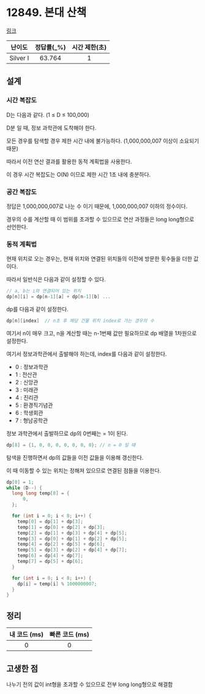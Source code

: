 # 12849. 본대 산책

[링크](https://www.acmicpc.net/problem/12849)

|  난이도  | 정답률(\_%) | 시간 제한(초) |
| :------: | :---------: | :-----------: |
| Silver I |   63.764    |       1       |

## 설계

### 시간 복잡도

D는 다음과 같다. (1 ≤ D ≤ 100,000)

D분 일 때, 정보 과학관에 도착해야 한다.

모든 경우를 탐색할 경우 제한 시간 내에 불가능하다. (1,000,000,007 이상이 소요되기 때문)

따라서 이전 연산 결과를 활용한 동적 계획법을 사용한다.

이 경우 시간 복잡도는 O(N) 이므로 제한 시간 1초 내에 충분하다.

### 공간 복잡도

정답은 1,000,000,007로 나눈 수 이기 때문에, 1,000,000,007 이하의 정수이다.

경우의 수를 계산할 때 이 범위를 초과할 수 있으므로 연산 과정들은 long long형으로 선언한다.

### 동적 계획법

현재 위치로 오는 경우는, 현재 위치와 연결된 위치들의 이전에 방문한 횟수들을 더한 값이다.

따라서 일반식은 다음과 같이 설정할 수 있다.

```cpp
// a, b는 i와 연결되어 있는 위치
dp[n][i] = dp[n-1][a] + dp[n-1][b] ...
```

dp를 다음과 같이 설정한다.

```cpp
dp[n][index]  // n초 후 해당 건물 위치 index로 가는 경우의 수
```

여기서 n이 매우 크고, n을 계산할 때는 n-1번째 값만 필요하므로 dp 배열을 1차원으로 설정한다.

여기서 정보과학관에서 출발해야 하는데, index를 다음과 같이 설정한다.

- 0 : 정보과학관
- 1 : 전산관
- 2 : 신앙관
- 3 : 미래관
- 4 : 진리관
- 5 : 환경직기념관
- 6 : 학생회관
- 7 : 형남공학관

정보 과학관에서 출발하므로 dp의 0번째는 = 1이 된다.

```cpp
dp[8] = {1, 0, 0, 0, 0, 0, 0, 0}; // n = 0 일 때
```

탐색을 진행하면서 dp의 값들을 이전 값들을 이용해 갱신한다.

이 때 이동할 수 있는 위치는 정해져 있으므로 연결된 점들을 이용한다.

```cpp
dp[0] = 1;
while (D--) {
  long long temp[8] = {
      0,
  };

  for (int i = 0; i < 8; i++) {
    temp[0] = dp[1] + dp[3];
    temp[1] = dp[0] + dp[2] + dp[3];
    temp[2] = dp[1] + dp[3] + dp[4] + dp[5];
    temp[3] = dp[0] + dp[1] + dp[2] + dp[5];
    temp[4] = dp[2] + dp[5] + dp[6];
    temp[5] = dp[3] + dp[2] + dp[4] + dp[7];
    temp[6] = dp[4] + dp[7];
    temp[7] = dp[5] + dp[6];
  }

  for (int i = 0; i < 8; i++) {
    dp[i] = temp[i] % 1000000007;
  }
}
```

## 정리

| 내 코드 (ms) | 빠른 코드 (ms) |
| :----------: | :------------: |
|      0       |       0        |

## 고생한 점

나누기 전의 값이 int형을 초과할 수 있으므로 전부 long long형으로 해결함
